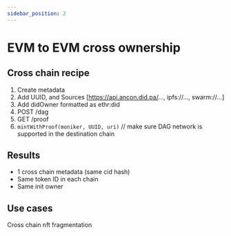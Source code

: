```yaml
---
sidebar_position: 2
---
```


# EVM to EVM cross ownership

## Cross chain recipe

1. Create metadata
2. Add UUID, and Sources [https://api.ancon.did.pa/..., ipfs://..., swarm://...]
3. Add didOwner formatted as ethr:did
4. POST /dag
5. GET /proof
6. `mintWithProof(moniker, UUID, uri)` // make sure DAG network is supported in the destination chain


## Results

- 1 cross chain metadata (same cid hash)
- Same token ID in each chain
- Same init owner

## Use cases

Cross chain nft fragmentation